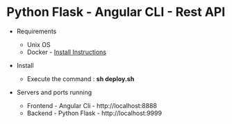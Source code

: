 # Python Flask - Angular CLI - Rest API

* Requirements
  - Unix OS <br />
  - Docker - <a target="_blank" href="https://docs.docker.com/install/linux/docker-ce/ubuntu/#install-using-the-repository">Install Instructions</a> <br /> 

* Install 
  - Execute the command : <b>sh deploy.sh</b>
  
* Servers and ports running
  - Frontend - Angular Cli - http://localhost:8888 </br>
  - Backend - Python Flask - http://localhost:9999
